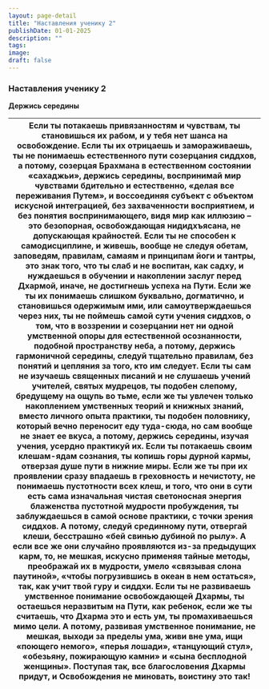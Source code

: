 ```yaml
---
layout: page-detail
title: "Наставления ученику 2"
publishDate: 01-01-2025
description: ""
tags:
image:
draft: false
---
```


### Наставления ученику 2

**Держись середины**

| Если ты потакаешь привязанностям и чувствам,  ты становишься их рабом,  и у тебя нет шанса на освобождение. Если ты их отрицаешь и замораживаешь,  ты не понимаешь естественного пути созерцания сиддхов,  а потому, созерцая Брахмана в естественном состоянии «сахаджьи»,  держись середины, воспринимай мир чувствами бдительно и естественно, «делая все переживания Путем»,  и воссоединяя субъект с объектом искусной интеграцией, без захваченности восприятием, и без понятия воспринимающего,  видя мир как иллюзию – это безопорная, освобождающая нидидхъясана,  не допускающая крайностей. Если ты не способен к самодисциплине,  и живешь, вообще не следуя обетам,  заповедям, правилам, самаям и принципам йоги и тантры, это знак того, что ты слаб и не воспитан, как садху,  и нуждаешься в обучении и накоплении заслуг перед Дхармой,  иначе, не достигнешь успеха на Пути. Если же ты их понимаешь слишком буквально,  догматично, и становишься одержимым ими,  или самоутверждаешься через них, ты не поймешь самой сути учения сиддхов,  о том, что в воззрении и созерцании нет ни одной умственной опоры для естественной осознанности,  подобной пространству неба, а потому, держись гармоничной середины,  следуй тщательно правилам,  без понятий и цепляния за того, кто им следует. Если ты сам не изучаешь священных писаний  и не слушаешь учений учителей, святых мудрецов,  ты подобен слепому, бредущему на ощупь во тьме, если же ты увлечен только накоплением  умственных теорий и книжных знаний,  вместо личного опыта практики, ты подобен половнику, который вечно  переносит еду туда-сюда,  но сам вообще не знает ее вкуса, а потому, держись середины,  изучая учения, усердно практикуй их. Если ты потакаешь своим клешам-ядам сознания,  ты копишь горы дурной кармы,  отверзая душе пути в нижние миры. Если же ты при их проявлении сразу впадаешь  в греховность и нечистоту,  не понимаешь пустотности всех клеш, и того, что они в сути есть сама изначальная  чистая светоносная энергия блаженства  пустотной мудрости пробуждения, ты заблуждаешься в самой основе практики,  с точки зрения сиддхов. А потому, следуй срединному пути,  отвергай клеши, бесстрашно «бей свинью дубиной по рылу». А если все же они случайно проявляются  из-за предыдущих карм, то, не мешкая,  искусно применяя тайные методы, преображай их в мудрости,  умело «связывая слона паутиной»,  «чтобы погрузившись в океан в нем остаться»,  так, как учит твой гуру и сиддхи. Если ты не развиваешь умственное понимание  освобождающей Дхармы, ты остаешься  неразвитым на Пути, как ребенок, если же ты считаешь, что Дхарма это и есть ум,  ты промахиваешься мимо цели. А потому, развивая умственное понимание,  не мешкая, выходи за пределы ума, живи вне ума,  ищи «поющего немого», «перья лошади», «танцующий стул», «обезьяну, пожирающую камни»  и «сына бесплодной женщины». Поступая так, все благословения Дхармы придут,  и Освобождения не миновать, воистину это так! |
| ---------------------------------------------------------------------------------------------------------------------------------------------------------------------------------------------------------------------------------------------------------------------------------------------------------------------------------------------------------------------------------------------------------------------------------------------------------------------------------------------------------------------------------------------------------------------------------------------------------------------------------------------------------------------------------------------------------------------------------------------------------------------------------------------------------------------------------------------------------------------------------------------------------------------------------------------------------------------------------------------------------------------------------------------------------------------------------------------------------------------------------------------------------------------------------------------------------------------------------------------------------------------------------------------------------------------------------------------------------------------------------------------------------------------------------------------------------------------------------------------------------------------------------------------------------------------------------------------------------------------------------------------------------------------------------------------------------------------------------------------------------------------------------------------------------------------------------------------------------------------------------------------------------------------------------------------------------------------------------------------------------------------------------------------------------------------------------------------------------------------------------------------------------------------------------------------------------------------------------------------------------------------------------------------------------------------------------------------------------------------------------------------------------------------------------------------------------------------------------------------------------------------------------------------------------------------------------------------------------------------------------------------------------------------------------------------------------------------------------------------------------------------------------------------------------------------------------------------------------------------------------------------------------------------------------------------------------------------------------------------------------------------------------- |
  
  
